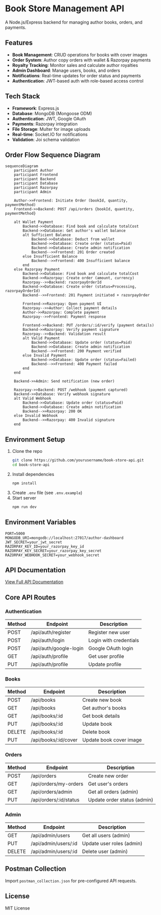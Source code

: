 # Book Store Management API

A Node.js/Express backend for managing author books, orders, and payments.

## Features
- **Book Management**: CRUD operations for books with cover images
- **Order System**: Author copy orders with wallet & Razorpay payments
- **Royalty Tracking**: Monitor sales and calculate author royalties
- **Admin Dashboard**: Manage users, books, and orders
- **Notifications**: Real-time updates for order status and payments
- **Authentication**: JWT-based auth with role-based access control

## Tech Stack
- **Framework**: Express.js
- **Database**: MongoDB (Mongoose ODM)
- **Authentication**: JWT, Google OAuth
- **Payments**: Razorpay integration
- **File Storage**: Multer for image uploads
- **Real-time**: Socket.IO for notifications
- **Validation**: Joi schema validation

## Order Flow Sequence Diagram

```mermaid
sequenceDiagram
    participant Author
    participant Frontend
    participant Backend
    participant Database
    participant Razorpay
    participant Admin

    Author->>Frontend: Initiate Order (bookId, quantity, paymentMethod)
    Frontend->>Backend: POST /api/orders {bookId, quantity, paymentMethod}
    
    alt Wallet Payment
        Backend->>Database: Find book and calculate totalCost
        Backend->>Database: Get author's wallet balance
        alt Sufficient Balance
            Backend->>Database: Deduct from wallet
            Backend->>Database: Create order (status=Paid)
            Backend->>Database: Create admin notification
            Backend-->>Frontend: 201 Order created
        else Insufficient Balance
            Backend-->>Frontend: 400 Insufficient balance
        end
    else Razorpay Payment
        Backend->>Database: Find book and calculate totalCost
        Backend->>Razorpay: Create order (amount, currency)
        Razorpay-->>Backend: razorpayOrderId
        Backend->>Database: Create order (status=Processing, razorpayOrderId)
        Backend-->>Frontend: 201 Payment initiated + razorpayOrder
        
        Frontend->>Razorpay: Open payment UI
        Razorpay-->>Author: Collect payment details
        Author->>Razorpay: Complete payment
        Razorpay-->>Frontend: Payment response
        
        Frontend->>Backend: PUT /orders/:id/verify (payment details)
        Backend->>Razorpay: Verify payment signature
        Razorpay-->>Backend: Validation result
        alt Valid Payment
            Backend->>Database: Update order (status=Paid)
            Backend->>Database: Create admin notification
            Backend-->>Frontend: 200 Payment verified
        else Invalid Payment
            Backend->>Database: Update order (status=Failed)
            Backend-->>Frontend: 400 Payment failed
        end
    end
    
    Backend->>Admin: Send notification (new order)
    
    Razorpay->>Backend: POST /webhook (payment captured)
    Backend->>Database: Verify webhook signature
    alt Valid Webhook
        Backend->>Database: Update order (status=Paid)
        Backend->>Database: Create admin notification
        Backend-->>Razorpay: 200 OK
    else Invalid Webhook
        Backend-->>Razorpay: 400 Invalid signature
    end
```

## Environment Setup
1. Clone the repo
   ```bash
   git clone https://github.com/yourusername/book-store-api.git
   cd book-store-api
   ```
2. Install dependencies
   ```bash
   npm install
   ```
3. Create `.env` file (see `.env.example`)
4. Start server
   ```bash
   npm run dev
   ```

## Environment Variables
```env
PORT=5000
MONGODB_URI=mongodb://localhost:27017/author-dashboard
JWT_SECRET=your_jwt_secret
RAZORPAY_KEY_ID=your_razorpay_key_id
RAZORPAY_KEY_SECRET=your_razorpay_key_secret
RAZORPAY_WEBHOOK_SECRET=your_webhook_secret
```

## API Documentation
[View Full API Documentation](API_DOCUMENTATION.md)

## Core API Routes

### Authentication
| Method | Endpoint                | Description                     |
|--------|-------------------------|---------------------------------|
| POST   | /api/auth/register      | Register new user               |
| POST   | /api/auth/login         | Login with credentials          |
| POST   | /api/auth/google-login | Google OAuth login              |
| GET    | /api/auth/profile       | Get user profile                |
| PUT    | /api/auth/profile       | Update profile                  |

### Books
| Method | Endpoint                | Description                     |
|--------|-------------------------|---------------------------------|
| POST   | /api/books              | Create new book                 |
| GET    | /api/books              | Get author's books              |
| GET    | /api/books/:id          | Get book details                |
| PUT    | /api/books/:id          | Update book                     |
| DELETE | /api/books/:id          | Delete book                     |
| PUT    | /api/books/:id/cover    | Update book cover image         |

### Orders
| Method | Endpoint                | Description                     |
|--------|-------------------------|---------------------------------|
| POST   | /api/orders             | Create new order                |
| GET    | /api/orders/my-orders  | Get user's orders               |
| GET    | /api/orders/admin       | Get all orders (admin)          |
| PUT    | /api/orders/:id/status | Update order status (admin)     |

### Admin
| Method | Endpoint                | Description                     |
|--------|-------------------------|---------------------------------|
| GET    | /api/admin/users        | Get all users (admin)          |
| PUT    | /api/admin/users/:id    | Update user roles (admin)       |
| DELETE | /api/admin/users/:id    | Delete user (admin)             |

## Postman Collection
Import `postman_collection.json` for pre-configured API requests.

## License
MIT License